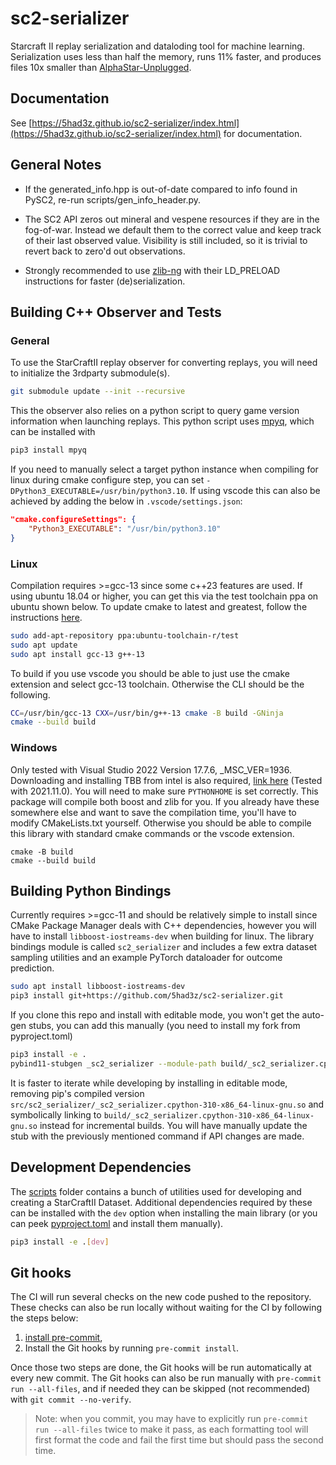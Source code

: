 # sc2-serializer

Starcraft II replay serialization and dataloding tool for machine learning. Serialization uses less than half the memory, runs 11% faster, and produces files 10x smaller than [AlphaStar-Unplugged](https://github.com/google-deepmind/alphastar/tree/main/alphastar/unplugged/data).

## Documentation

See [https://5had3z.github.io/sc2-serializer/index.html](https://5had3z.github.io/sc2-serializer/index.html) for documentation.

## General Notes

 - If the generated_info.hpp is out-of-date compared to info found in PySC2, re-run scripts/gen_info_header.py.

 - The SC2 API zeros out mineral and vespene resources if they are in the fog-of-war. Instead we default them to the correct value and keep track of their last observed value. Visibility is still included, so it is trivial to revert back to zero'd out observations.

 - Strongly recommended to use [zlib-ng](https://github.com/zlib-ng/zlib-ng) with their LD_PRELOAD instructions for faster (de)serialization.

## Building C++ Observer and Tests

### General

To use the StarCraftII replay observer for converting replays, you will need to initialize the 3rdparty submodule(s).
```bash
git submodule update --init --recursive
```

This the observer also relies on a python script to query game version information when launching replays. This python script uses [mpyq](https://github.com/eagleflo/mpyq), which can be installed with
```bash
pip3 install mpyq
```

If you need to manually select a target python instance when compiling for linux during cmake configure step, you can set `-DPython3_EXECUTABLE=/usr/bin/python3.10`. If using vscode this can also be achieved by adding the below in `.vscode/settings.json`:
```json
"cmake.configureSettings": {
    "Python3_EXECUTABLE": "/usr/bin/python3.10"
}
```


### Linux

Compilation requires >=gcc-13 since some c++23 features are used. If using ubuntu 18.04 or higher, you can get this via the test toolchain ppa on ubuntu shown below. To update cmake to latest and greatest, follow the instructions [here](https://apt.kitware.com/).

```bash
sudo add-apt-repository ppa:ubuntu-toolchain-r/test
sudo apt update
sudo apt install gcc-13 g++-13
```

To build if you use vscode you should be able to just use the cmake extension and select gcc-13 toolchain. Otherwise the CLI should be the following.

```bash
CC=/usr/bin/gcc-13 CXX=/usr/bin/g++-13 cmake -B build -GNinja
cmake --build build
```

### Windows

Only tested with Visual Studio 2022 Version 17.7.6, _MSC_VER=1936. Downloading and installing TBB from intel is also required, [link here](https://www.intel.com/content/www/us/en/developer/articles/tool/oneapi-standalone-components.html#onetbb) (Tested with 2021.11.0). You will need to make sure `PYTHONHOME` is set correctly. This package will compile both boost and zlib for you. If you already have these somewhere else and want to save the compilation time, you'll have to modify CMakeLists.txt yourself. Otherwise you should be able to compile this library with standard cmake commands or the vscode extension.

```shell
cmake -B build
cmake --build build
```


## Building Python Bindings

Currently requires >=gcc-11 and should be relatively simple to install since CMake Package Manager deals with C++ dependencies, however you will have to install `libboost-iostreams-dev` when building for linux. The library bindings module is called `sc2_serializer` and includes a few extra dataset sampling utilities and an example PyTorch dataloader for outcome prediction.
```bash
sudo apt install libboost-iostreams-dev
pip3 install git+https://github.com/5had3z/sc2-serializer.git
```

If you clone this repo and install with editable mode, you won't get the auto-gen stubs, you can add this manually (you need to install my fork from pyproject.toml)
```bash
pip3 install -e .
pybind11-stubgen _sc2_serializer --module-path build/_sc2_serializer.cpython-310-x86_64-linux-gnu.so -o src/sc2_serializer
```

It is faster to iterate while developing by installing in editable mode, removing pip's compiled version `src/sc2_serializer/_sc2_serializer.cpython-310-x86_64-linux-gnu.so` and symbolically linking to `build/_sc2_serializer.cpython-310-x86_64-linux-gnu.so` instead for incremental builds. You will have manually update the stub with the previously mentioned command if API changes are made.

## Development Dependencies

The [scripts](./scripts/) folder contains a bunch of utilities used for developing and creating a StarCraftII Dataset. Additional dependencies required by these can be installed with the `dev` option when installing the main library (or you can peek [pyproject.toml](pyproject.toml) and install them manually).

```bash
pip3 install -e .[dev]
```

## Git hooks

The CI will run several checks on the new code pushed to the repository. These checks can also be run locally without waiting for the CI by following the steps below:

1. [install pre-commit](https://pre-commit.com/#install),
2. Install the Git hooks by running `pre-commit install`.

Once those two steps are done, the Git hooks will be run automatically at every new commit. The Git hooks can also be run manually with `pre-commit run --all-files`, and if needed they can be skipped (not recommended) with `git commit --no-verify`.

> Note: when you commit, you may have to explicitly run `pre-commit run --all-files` twice to make it pass, as each formatting tool will first format the code and fail the first time but should pass the second time.
